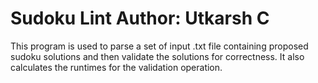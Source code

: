 Sudoku Lint
Author: Utkarsh C
=======
This program is used to parse a set of input .txt file containing proposed sudoku solutions and then validate
the solutions for correctness. It also calculates the runtimes for the validation operation.


